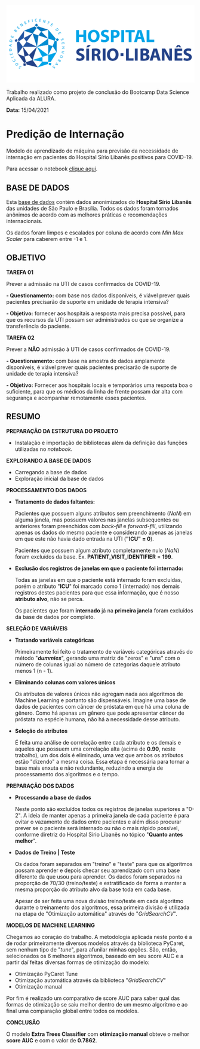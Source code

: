 ![SirioLibanes](https://raw.githubusercontent.com/Raoni-Silva/BootcampAlura/main/ProjetoFinal/SirioLibanes.png)

Trabalho realizado como projeto de conclusão do Bootcamp Data Science Aplicada da ALURA.

**Data:** 15/04/2021

# Predição de Internação

Modelo de aprendizado de máquina para previsão da necessidade de internação em pacientes do Hospital Sírio Libanês positivos para COVID-19.

Para acessar o notebook [clique aqui](https://nbviewer.jupyter.org/github/Raoni-Silva/ICU_prediction/blob/main/ICU_prediction.ipynb).

## **BASE DE DADOS**

Esta [base de dados](https://www.kaggle.com/S%C3%ADrio-Libanes/covid19) contém dados anonimizados do **Hospital Sírio Libanês** das unidades de São Paulo e Brasília. Todos os dados foram tornados anônimos de acordo com as melhores práticas e recomendações internacionais.

Os dados foram limpos e escalados por coluna de acordo com *Min Max Scaler* para caberem entre -1 e 1.

## **OBJETIVO**

**TAREFA 01**

Prever a admissão na UTI de casos confirmados de COVID-19.

**- Questionamento:** com base nos dados disponíveis, é viável prever quais pacientes precisarão de suporte em unidade de terapia intensiva?

**- Objetivo:** fornecer aos hospitais a resposta mais precisa possível, para que os recursos da UTI possam ser administrados ou que se organize a transferência do paciente.

**TAREFA 02**

Prever a **NÃO** admissão à UTI de casos confirmados de COVID-19.

**- Questionamento:** com base na amostra de dados amplamente disponíveis, é viável prever quais pacientes precisarão de suporte de unidade de terapia intensiva?

**- Objetivo:** Fornecer aos hospitais locais e temporários uma resposta boa o suficiente, para que os médicos da linha de frente possam dar alta com segurança e acompanhar remotamente esses pacientes.


## **RESUMO**

**PREPARAÇÃO DA ESTRUTURA DO PROJETO**

* Instalação e importação de bibliotecas além da definição das funções utilizadas no *notebook*.

**EXPLORANDO A BASE DE DADOS**

* Carregando a base de dados
* Exploração inicial da base de dados

**PROCESSAMENTO DOS DADOS**

* **Tratamento de dados faltantes:**

    Pacientes que possuem alguns atributos sem preenchimento (*NaN*) em alguma janela, mas possuem valores nas janelas subsequentes ou anteriores foram preenchidos com *back-fill* e *forward-fill*, utilizando apenas os dados do mesmo paciente e considerando apenas as janelas em que este não havia dado entrada na UTI (**"ICU" = 0**).
    
    Pacientes que possuem algum atributo completamente nulo (*NaN*) foram excluídos da base. Ex. **PATIENT_VISIT_IDENTIFIER** = **199**.

* **Exclusão dos registros de janelas em que o paciente foi internado:**

    Todas as janelas em que o paciente está internado foram excluídas, porém o atributo "**ICU**" foi marcado como 1 (internado) nos demais registros destes pacientes para que essa informação, que é nosso **atributo alvo**, não se perca.

    Os pacientes que foram **internado** já na **primeira janela** foram excluídos da base de dados por completo.

**SELEÇÃO DE VARIÁVEIS**

* **Tratando variáveis categóricas**

    Primeiramente foi feito o tratamento de variáveis categóricas através do método "***dummies***", gerando uma matriz de "zeros" e "uns" com o número de colunas igual ao número de categorias daquele atributo menos 1 (n - 1).

* **Eliminando colunas com valores únicos**

    Os atributos de valores únicos não agregam nada aos algoritmos de Machine Learning e portanto são dispensáveis. Imagine uma base de dados de pacientes com câncer de próstata em que há uma coluna de gênero. Como há apenas um gênero que pode apresentar câncer de próstata na espécie humana, não há a necessidade desse atributo.

* **Seleção de atributos**

    É feita uma análise de correlação entre cada atributo e os demais e aqueles que possuem uma correlação alta (acima de **0.90**, neste trabalho), um dos dois é eliminado, uma vez que ambos os atributos estão "dizendo" a mesma coisa. Essa etapa é necessária para tornar a base mais enxuta e não redundante, reduzindo a energia de processamento dos algoritmos e o tempo.

**PREPARAÇÃO DOS DADOS**

* **Processando a base de dados**

    Neste ponto são excluídos todos os registros de janelas superiores a "0-2". A ideia de manter apenas a primeira janela de cada paciente é para evitar o vazamento de dados entre pacientes e além disso procurar prever se o paciente será internado ou não o mais rápido possível, conforme diretriz do Hospital Sírio Libanês no tópico "**Quanto antes melhor**".

* **Dados de Treino | Teste**

    Os dados foram separados em "treino" e "teste" para que os algoritmos possam aprender e depois checar seu aprendizado com uma base diferente da que usou para aprender. Os dados foram separados na proporção de 70/30 (treino/teste) e estratificado de forma a manter a mesma proporção do atributo alvo da base toda em cada base.

    Apesar de ser feita uma nova divisão treino/teste em cada algoritmo durante o treinamento dos algoritmos, essa primeira divisão é utilizada na etapa de "Otimização automática" através do "*GridSearchCV*".

**MODELOS DE MACHINE LEARNING**

Chegamos ao coração do trabalho.  A metodologia aplicada neste ponto é a de rodar primeiramente diversos modelos através da biblioteca PyCaret, sem nenhum tipo de "*tune*", para afunilar minhas opções. São, então, selecionados os 6 melhores algoritmos, baseado em seu score AUC e a partir daí feitas diversas formas de otimização do modelo:

* Otimização PyCaret Tune
* Otimização automática através da biblioteca "*GridSearchCV*"
* Otimização manual

Por fim é realizado um comparativo de score AUC para saber qual das formas de otimização se saiu melhor dentro de um mesmo algoritmo e ao final uma comparação global entre todos os modelos.

**CONCLUSÃO**

O modelo **Extra Trees Classifier** com **otimização manual** obteve o melhor **score AUC** e com o valor de **0.7862**.
